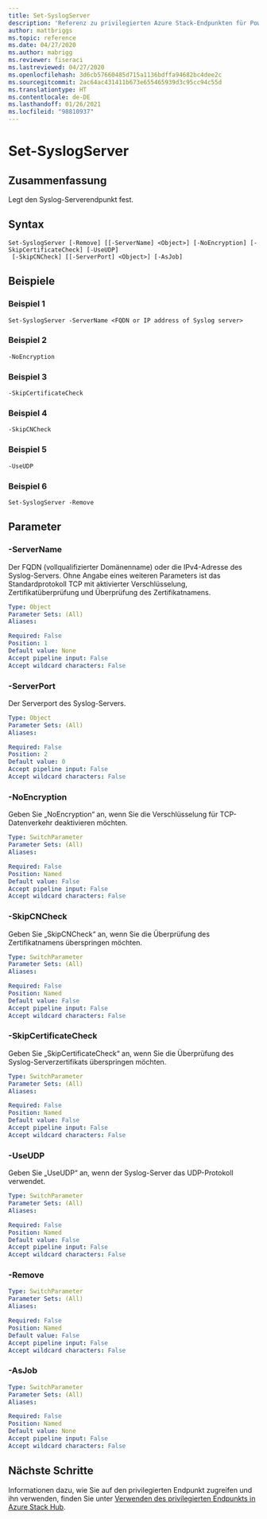 ```yaml
---
title: Set-SyslogServer
description: 'Referenz zu privilegierten Azure Stack-Endpunkten für PowerShell: Set-SyslogServer'
author: mattbriggs
ms.topic: reference
ms.date: 04/27/2020
ms.author: mabrigg
ms.reviewer: fiseraci
ms.lastreviewed: 04/27/2020
ms.openlocfilehash: 3d6cb57660485d715a1136bdffa94682bc4dee2c
ms.sourcegitcommit: 2ac64ac431411b673e655465939d3c95cc94c55d
ms.translationtype: HT
ms.contentlocale: de-DE
ms.lasthandoff: 01/26/2021
ms.locfileid: "98810937"
---
```

# <a name="set-syslogserver"></a>Set-SyslogServer

## <a name="synopsis"></a>Zusammenfassung
Legt den Syslog-Serverendpunkt fest.

## <a name="syntax"></a>Syntax

```
Set-SyslogServer [-Remove] [[-ServerName] <Object>] [-NoEncryption] [-SkipCertificateCheck] [-UseUDP]
 [-SkipCNCheck] [[-ServerPort] <Object>] [-AsJob]
```


## <a name="examples"></a>Beispiele

### <a name="example-1"></a>Beispiel 1

```
Set-SyslogServer -ServerName <FQDN or IP address of Syslog server>
```

### <a name="example-2"></a>Beispiel 2
```
-NoEncryption
```

### <a name="example-3"></a>Beispiel 3
```
-SkipCertificateCheck
```

### <a name="example-4"></a>Beispiel 4
```
-SkipCNCheck
```

### <a name="example-5"></a>Beispiel 5
```
-UseUDP
```

### <a name="example-6"></a>Beispiel 6
```
Set-SyslogServer -Remove
```

## <a name="parameters"></a>Parameter

### <a name="-servername"></a>-ServerName
Der FQDN (vollqualifizierter Domänenname) oder die IPv4-Adresse des Syslog-Servers.
Ohne Angabe eines weiteren Parameters ist das Standardprotokoll TCP mit aktivierter Verschlüsselung, Zertifikatüberprüfung und Überprüfung des Zertifikatnamens.

```yaml
Type: Object
Parameter Sets: (All)
Aliases:

Required: False
Position: 1
Default value: None
Accept pipeline input: False
Accept wildcard characters: False
```

### <a name="-serverport"></a>-ServerPort
Der Serverport des Syslog-Servers.

```yaml
Type: Object
Parameter Sets: (All)
Aliases:

Required: False
Position: 2
Default value: 0
Accept pipeline input: False
Accept wildcard characters: False
```

### <a name="-noencryption"></a>-NoEncryption
Geben Sie „NoEncryption“ an, wenn Sie die Verschlüsselung für TCP-Datenverkehr deaktivieren möchten.

```yaml
Type: SwitchParameter
Parameter Sets: (All)
Aliases:

Required: False
Position: Named
Default value: False
Accept pipeline input: False
Accept wildcard characters: False
```

### <a name="-skipcncheck"></a>-SkipCNCheck
Geben Sie „SkipCNCheck“ an, wenn Sie die Überprüfung des Zertifikatnamens überspringen möchten.

```yaml
Type: SwitchParameter
Parameter Sets: (All)
Aliases:

Required: False
Position: Named
Default value: False
Accept pipeline input: False
Accept wildcard characters: False
```

### <a name="-skipcertificatecheck"></a>-SkipCertificateCheck
Geben Sie „SkipCertificateCheck“ an, wenn Sie die Überprüfung des Syslog-Serverzertifikats überspringen möchten.

```yaml
Type: SwitchParameter
Parameter Sets: (All)
Aliases:

Required: False
Position: Named
Default value: False
Accept pipeline input: False
Accept wildcard characters: False
```

### <a name="-useudp"></a>-UseUDP
Geben Sie „UseUDP“ an, wenn der Syslog-Server das UDP-Protokoll verwendet.

```yaml
Type: SwitchParameter
Parameter Sets: (All)
Aliases:

Required: False
Position: Named
Default value: False
Accept pipeline input: False
Accept wildcard characters: False
```

### <a name="-remove"></a>-Remove
 

```yaml
Type: SwitchParameter
Parameter Sets: (All)
Aliases:

Required: False
Position: Named
Default value: False
Accept pipeline input: False
Accept wildcard characters: False
```

### <a name="-asjob"></a>-AsJob


```yaml
Type: SwitchParameter
Parameter Sets: (All)
Aliases:

Required: False
Position: Named
Default value: None
Accept pipeline input: False
Accept wildcard characters: False
```

## <a name="next-steps"></a>Nächste Schritte

Informationen dazu, wie Sie auf den privilegierten Endpunkt zugreifen und ihn verwenden, finden Sie unter [Verwenden des privilegierten Endpunkts in Azure Stack Hub](../../operator/azure-stack-privileged-endpoint.md).
